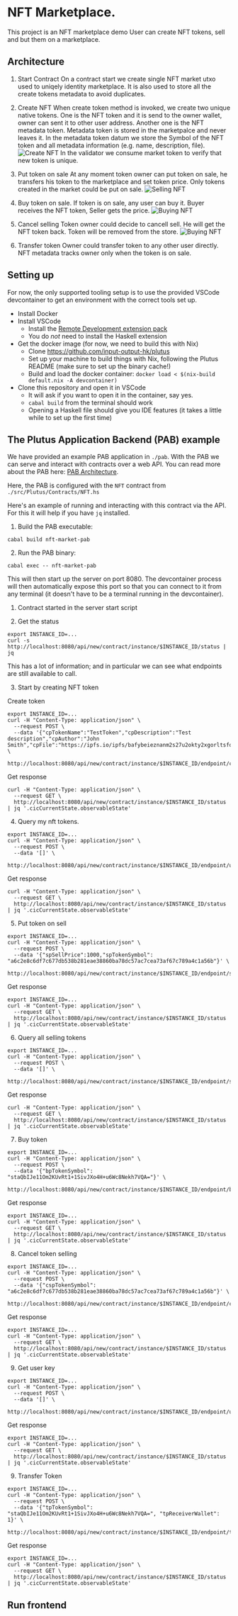 # NFT Marketplace.

This project is an NFT marketplace demo
User can create NFT tokens, sell and but them on a marketplace.

## Architecture
1. Start Contract
On a contract start we create single NFT market utxo used to uniqely identity marketplace.
It is also used to store all the create tokens metadata to avoid duplicates.

2. Create NFT
When create token method is invoked, we create two unique native tokens. One is the NFT token and it is send to the owner wallet, owner can sent it to other user address.
Another one is the NFT metadata token. Metadata token is stored in the marketpalce and never leaves it. In the metadata token datum we store the Symbol of the NFT token and all metadata information (e.g. name, description, file).
![Create NFT](./screenshots/create-nft.jpg)
In the validator we consume market token to verify that new token is unique.

2. Put token on sale
At any moment token owner can put token on sale, he transfers his token to the marketplace and set token price. Only tokens created in the market could be put on sale.
![Selling NFT](./screenshots/selling.jpg)

3. Buy token on sale.
If token is on sale, any user can buy it. Buyer receives the NFT token, Seller gets the price.
![Buying NFT](./screenshots/buy.jpg)

4. Cancel selling
Token owner could decide to cancell sell. He will get the NFT token back. Token will be removed from the store.
![Buying NFT](./screenshots/cancel-sell.jpg)

5. Transfer token
Owner could transfer token to any other user directly. NFT metadata tracks owner only when the token is on sale.

## Setting up

For now, the only supported tooling setup is to use the provided VSCode devcontainer to get an environment with the correct tools set up.

- Install Docker
- Install VSCode
  - Install the [Remote Development extension pack](https://marketplace.visualstudio.com/items?itemName=ms-vscode-remote.vscode-remote-extensionpack)
  - You do *not* need to install the Haskell extension
- Get the docker image (for now, we need to build this with Nix)
  - Clone https://github.com/input-output-hk/plutus 
  - Set up your machine to build things with Nix, following the Plutus README (make sure to set up the binary cache!)
  - Build and load the docker container: `docker load < $(nix-build default.nix -A devcontainer)`
- Clone this repository and open it in VSCode
  - It will ask if you want to open it in the container, say yes.
  - `cabal build` from the terminal should work
  - Opening a Haskell file should give you IDE features (it takes a little while to set up the first time)

## The Plutus Application Backend (PAB) example

We have provided an example PAB application in `./pab`. With the PAB we can serve and interact
with contracts over a web API. You can read more about the PAB here: [PAB Architecture](https://github.com/input-output-hk/plutus/blob/master/plutus-pab/ARCHITECTURE.adoc).

Here, the PAB is configured with the `NFT` contract from `./src/Plutus/Contracts/NFT.hs`

Here's an example of running and interacting with this contract via the API. For this it will help if you
have `jq` installed.

1. Build the PAB executable:

```
cabal build nft-market-pab
```

2. Run the PAB binary:

```
cabal exec -- nft-market-pab
````

This will then start up the server on port 8080. The devcontainer process will then automatically expose this port so that you can connect to it from any terminal (it doesn't have to be a terminal running in the devcontainer).

1. Contract started in the server start script

2. Get the status

```
export INSTANCE_ID=...
curl -s http://localhost:8080/api/new/contract/instance/$INSTANCE_ID/status | jq
```

This has a lot of information; and in particular we can see what endpoints are still available
to call.

3. Start by creating NFT token

Create token
```
export INSTANCE_ID=...
curl -H "Content-Type: application/json" \
  --request POST \
  --data '{"cpTokenName":"TestToken","cpDescription":"Test description","cpAuthor":"John Smith","cpFile":"https://ipfs.io/ipfs/bafybeieznanm2s27u2okty2xgorltsfoegtgvamovfjx56ctgijtz4caoy"}' \
  http://localhost:8080/api/new/contract/instance/$INSTANCE_ID/endpoint/create
```

Get response
```
curl -H "Content-Type: application/json" \
  --request GET \
  http://localhost:8080/api/new/contract/instance/$INSTANCE_ID/status | jq '.cicCurrentState.observableState'
```

4. Query my nft tokens.
```
export INSTANCE_ID=...
curl -H "Content-Type: application/json" \
  --request POST \
  --data '[]' \
  http://localhost:8080/api/new/contract/instance/$INSTANCE_ID/endpoint/userNftTokens
```

Get response
```
curl -H "Content-Type: application/json" \
  --request GET \
  http://localhost:8080/api/new/contract/instance/$INSTANCE_ID/status | jq '.cicCurrentState.observableState'
```

5. Put token on sell

```
export INSTANCE_ID=...
curl -H "Content-Type: application/json" \
  --request POST \
  --data '{"spSellPrice":1000,"spTokenSymbol": "a6c2e8c6df7c677db538b281eae38860ba78dc57ac7cea73af67c789a4c1a56b"}' \
  http://localhost:8080/api/new/contract/instance/$INSTANCE_ID/endpoint/sell
```

Get response
```
export INSTANCE_ID=...
curl -H "Content-Type: application/json" \
  --request GET \
  http://localhost:8080/api/new/contract/instance/$INSTANCE_ID/status | jq '.cicCurrentState.observableState'
```

6. Query all selling tokens
```
export INSTANCE_ID=...
curl -H "Content-Type: application/json" \
  --request POST \
  --data '[]' \
  http://localhost:8080/api/new/contract/instance/$INSTANCE_ID/endpoint/sellingTokens
```

Get response
```
curl -H "Content-Type: application/json" \
  --request GET \
  http://localhost:8080/api/new/contract/instance/$INSTANCE_ID/status | jq '.cicCurrentState.observableState'
```

7. Buy token

```
export INSTANCE_ID=...
curl -H "Content-Type: application/json" \
  --request POST \
  --data '{"bpTokenSymbol": "staQbIJe11Om2KUvRt1+1SivJXo4H+u6Wc8Nekh7VQA="}' \
  http://localhost:8080/api/new/contract/instance/$INSTANCE_ID/endpoint/buy
```

Get response
```
export INSTANCE_ID=...
curl -H "Content-Type: application/json" \
  --request GET \
  http://localhost:8080/api/new/contract/instance/$INSTANCE_ID/status | jq '.cicCurrentState.observableState'
```

8. Сancel token selling

```
export INSTANCE_ID=...
curl -H "Content-Type: application/json" \
  --request POST \
  --data '{"cspTokenSymbol": "a6c2e8c6df7c677db538b281eae38860ba78dc57ac7cea73af67c789a4c1a56b"}' \
  http://localhost:8080/api/new/contract/instance/$INSTANCE_ID/endpoint/cancelSell
```

Get response
```
export INSTANCE_ID=...
curl -H "Content-Type: application/json" \
  --request GET \
  http://localhost:8080/api/new/contract/instance/$INSTANCE_ID/status | jq '.cicCurrentState.observableState'
```

9. Get user key

```
export INSTANCE_ID=...
curl -H "Content-Type: application/json" \
  --request POST \
  --data '[]' \
  http://localhost:8080/api/new/contract/instance/$INSTANCE_ID/endpoint/userPubKeyHash
```

Get response
```
export INSTANCE_ID=...
curl -H "Content-Type: application/json" \
  --request GET \
  http://localhost:8080/api/new/contract/instance/$INSTANCE_ID/status | jq '.cicCurrentState.observableState'
```

9. Transfer Token

```
export INSTANCE_ID=...
curl -H "Content-Type: application/json" \
  --request POST \
  --data '{"tpTokenSymbol": "staQbIJe11Om2KUvRt1+1SivJXo4H+u6Wc8Nekh7VQA=", "tpReceiverWallet": 1}' \
  http://localhost:8080/api/new/contract/instance/$INSTANCE_ID/endpoint/transfer
```

Get response
```
export INSTANCE_ID=...
curl -H "Content-Type: application/json" \
  --request GET \
  http://localhost:8080/api/new/contract/instance/$INSTANCE_ID/status | jq '.cicCurrentState.observableState'
```

## Run frontend
